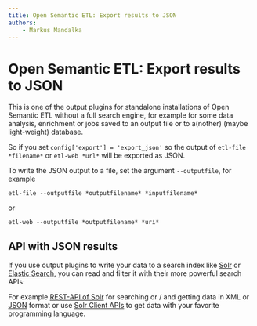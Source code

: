 ```yaml
---
title: Open Semantic ETL: Export results to JSON
authors:
    - Markus Mandalka
---
```


# Open Semantic ETL: Export results to JSON


This is one of the output plugins for standalone installations of Open Semantic ETL without a full search engine, for example for some data analysis, enrichment or jobs saved to an output file or to a(nother) (maybe light-weight) database.

So if you set `config['export'] = 'export_json'` so the output of `etl-file *filename*` or `etl-web *url*` will be exported as JSON.

To write the JSON output to a file, set the argument `--outputfile`, for example

`etl-file --outputfile *outputfilename* *inputfilename*`

or

`etl-web --outputfile *outputfilename* *uri*`
## API with JSON results



If you use output plugins to write your data to a search index like [Solr](../../../open-semantic-etl/export/solr) or [Elastic Search](../../../open-semantic-etl/export/elastic_search), you can read and filter it with their more powerful search APIs:

For example [REST-API of Solr](http://lucene.apache.org/solr/quickstart.html#searching) for searching or / and getting data in XML or [JSON](https://cwiki.apache.org/confluence/display/solr/Using+JavaScript) format or use [Solr Client APIs](https://cwiki.apache.org/confluence/display/solr/Client+APIs) to get data with your favorite programming language.

